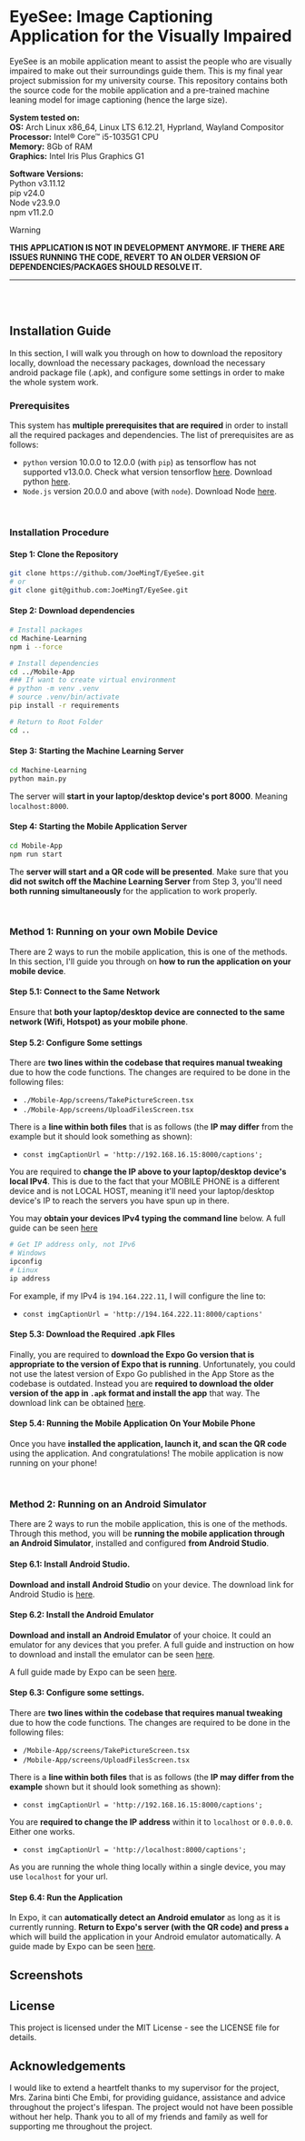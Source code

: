 # EyeSee: Image Captioning Application for the Visually Impaired

EyeSee is an mobile application meant to assist the people who are visually impaired to make out their surroundings guide them. This is my final year project submission for my university course. This repository contains both the source code for the mobile application and a pre-trained machine leaning model for image captioning (hence the large size).

**System tested on:** <br/>
**OS:** Arch Linux x86_64, Linux LTS 6.12.21, Hyprland, Wayland Compositor <br/>
**Processor:** Intel® Core™ i5-1035G1 CPU <br/>
**Memory:** 8Gb of RAM <br/>
**Graphics:** Intel Iris Plus Graphics G1 <br/>

**Software Versions:** <br/>
Python v3.11.12 <br/>
pip v24.0 <br/>
Node v23.9.0 <br/>
npm v11.2.0 <br/>

> [!warning]
> <b>THIS APPLICATION IS NOT IN DEVELOPMENT ANYMORE. IF THERE ARE ISSUES RUNNING THE CODE, REVERT TO AN OLDER VERSION OF DEPENDENCIES/PACKAGES SHOULD RESOLVE IT.</b>

---

<br>
<br>

## Installation Guide

In this section, I will walk you through on how to download the repository locally, download the necessary packages, download the necessary android package file (.apk), and configure some settings in order to make the whole system work.

### Prerequisites

This system has **multiple prerequisites that are required** in order to install all the required packages and dependencies. The list of prerequisites are as follows:
- `python` version 10.0.0 to 12.0.0 (with `pip`) as tensorflow has not supported v13.0.0. Check what version tensorflow [here](https://www.tensorflow.org/install/pip#software_requirements). Download python [here](https://www.python.org/downloads/).
- `Node.js` version 20.0.0 and above (with `node`). Download Node [here](https://nodejs.org/en/download).

<br>

### Installation Procedure

#### Step 1: Clone the Repository

```bash
git clone https://github.com/JoeMingT/EyeSee.git
# or
git clone git@github.com:JoeMingT/EyeSee.git
```

#### Step 2: Download dependencies

```bash
# Install packages
cd Machine-Learning
npm i --force

# Install dependencies
cd ../Mobile-App
### If want to create virtual environment
# python -m venv .venv
# source .venv/bin/activate
pip install -r requirements

# Return to Root Folder
cd ..
```

#### Step 3: Starting the Machine Learning Server

```bash
cd Machine-Learning
python main.py
```

The server will **start in your laptop/desktop device's port 8000**. Meaning `localhost:8000`.

#### Step 4: Starting the Mobile Application Server

```bash
cd Mobile-App
npm run start
```

The **server will start and a QR code will be presented**. Make sure that you **did not switch off the Machine Learning Server** from Step 3, you'll need **both running simultaneously** for the application to work properly.

<br />

### Method 1: Running on your own Mobile Device

There are 2 ways to run the mobile application, this is one of the methods. In this section, I'll guide you through on **how to run the application on your mobile device**.

#### Step 5.1: Connect to the Same Network

Ensure that **both your laptop/desktop device are connected to the same network (Wifi, Hotspot) as your mobile phone**.

#### Step 5.2: Configure Some settings

There are **two lines within the codebase that requires manual tweaking** due to how the code functions. The changes are required to be done in the following files:
- `./Mobile-App/screens/TakePictureScreen.tsx`
- `./Mobile-App/screens/UploadFilesScreen.tsx`

There is a **line within both files** that is as follows (the **IP may differ** from the example but it should look something as shown): 
- `const imgCaptionUrl = 'http://192.168.16.15:8000/captions';`

You are required to **change the IP above to your laptop/desktop device's local IPv4**. This is due to the fact that your MOBILE PHONE is a different device and is not LOCAL HOST, meaning it'll need your laptop/desktop device's IP to reach the servers you have spun up in there.

You may **obtain your devices IPv4 typing the command line** below. A full guide can be seen [here](https://www.whatismybrowser.com/detect/what-is-my-local-ip-address/)

```bash
# Get IP address only, not IPv6
# Windows
ipconfig
# Linux
ip address
```

For example, if my IPv4 is `194.164.222.11`, I will configure the line to:
- `const imgCaptionUrl = 'http://194.164.222.11:8000/captions'`

#### Step 5.3: Download the Required .apk FIles

Finally, you are required to **download the Expo Go version that is appropriate to the version of Expo that is running**. Unfortunately, you could not use the latest version of Expo Go published in the App Store as the codebase is outdated. Instead you are **required to download the older version of the app in `.apk` format and install the app** that way. The download link can be obtained [here](https://expo.dev/go?sdkVersion=51&platform=android&device=true).

#### Step 5.4: Running the Mobile Application On Your Mobile Phone

Once you have **installed the application, launch it, and scan the QR code** using the application. And congratulations! The mobile application is now running on your phone!

<br/>

### Method 2: Running on an Android Simulator

There are 2 ways to run the mobile application, this is one of the methods. Through this method, you will be **running the mobile application through an Android Simulator**, installed and configured **from Android Studio**.

#### Step 6.1: Install Android Studio.

**Download and install Android Studio** on your device. The download link for Android Studio is [here](https://developer.android.com/studio).

#### Step 6.2: Install the Android Emulator

**Download and install an Android Emulator** of your choice. It could an emulator for any devices that you prefer. A full guide and instruction on how to download and install the emulator can be seen [here](https://developer.android.com/studio/run/emulator).
 
A full guide made by Expo can be seen [here](https://docs.expo.dev/workflow/android-studio-emulator/).

#### Step 6.3: Configure some settings.

There are **two lines within the codebase that requires manual tweaking** due to how the code functions. The changes are required to be done in the following files:
- `/Mobile-App/screens/TakePictureScreen.tsx`
- `/Mobile-App/screens/UploadFilesScreen.tsx`

There is a **line within both files** that is as follows (the **IP may differ from the example** shown but it should look something as shown): 
- `const imgCaptionUrl = 'http://192.168.16.15:8000/captions';`

You are **required to change the IP address** within it to `localhost` or `0.0.0.0`. Either one works.
- `const imgCaptionUrl = 'http://localhost:8000/captions';`

As you are running the whole thing locally within a single device, you may use `localhost` for your url.

#### Step 6.4: Run the Application

In Expo, it can **automatically detect an Android emulator** as long as it is currently running. **Return to Expo's server (with the QR code) and press `a`** which will build the application in your Android emulator automatically. A guide made by Expo can be seen [here](https://docs.expo.dev/get-started/set-up-your-environment/?platform=android&device=simulated#install-expo-go).

## Screenshots


## License
This project is licensed under the MIT License - see the LICENSE file for details.

## Acknowledgements
I would like to extend a heartfelt thanks to my supervisor for the project, Mrs. Zarina binti Che Embi, for providing guidance, assistance and advice throughout the project's lifespan. The project would not have been possible without her help. Thank you to all of my friends and family as well for supporting me throughout the project.
